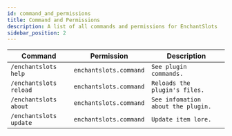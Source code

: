```yaml
---
id: command_and_permissions
title: Command and Permissions
description: A list of all commands and permissions for EnchantSlots
sidebar_position: 2
---
```

| Command | Permission | Description |
| --- | --- | --- |
| `/enchantslots help` | `enchantslots.command` | `See plugin commands.` |
| `/enchantslots reload` | `enchantslots.command` | `Reloads the plugin's files.` |
| `/enchantslots about` | `enchantslots.command` | `See infomation about the plugin.` |
| `/enchantslots update` | `enchantslots.command` | `Update item lore.` |
